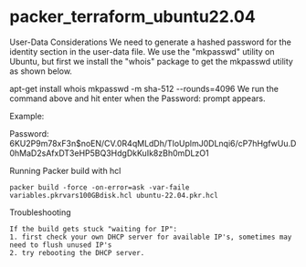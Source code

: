 # packer_terraform_ubuntu22.04

User-Data Considerations
We need to generate a hashed password for the identity section in the user-data file. 
We use the "mkpasswd" utility on Ubuntu, but first we install the "whois" package to get the mkpasswd utility as shown below.

apt-get install whois
mkpasswd -m sha-512 --rounds=4096
We run the command above and hit enter when the Password: prompt appears.

Example:

Password:
$6$KU2P9m78xF3n$noEN/CV.0R4qMLdDh/TloUplmJ0DLnqi6/cP7hHgfwUu.D0hMaD2sAfxDT3eHP5BQ3HdgDkKuIk8zBh0mDLzO1



Running Packer build with hcl

    packer build -force -on-error=ask -var-faile variables.pkrvars100GBdisk.hcl ubuntu-22.04.pkr.hcl

Troubleshooting

    If the build gets stuck "waiting for IP":
    1. first check your own DHCP server for available IP's, sometimes may need to flush unused IP's
    2. try rebooting the DHCP server. 
